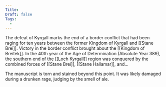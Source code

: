 ```yaml
---
Title: 
Draft: false
Tags:
  - 
---
```

 The defeat of Kyrgall marks the end of a border conflict that had been raging for ten years between the former Kingdom of Kyrgall and [[Stane Brei]]. Victory in the border conflict brought about the [[Kingdom of Breitek]]. In the 40th year of the Age of Determination (Absolute Year 389), the southern end of the [[Loch Kyrgall]] region was conquered by the combined forces of [[Stane Brei]], [[Stane Hallamar]], and...

The manuscript is torn and stained beyond this point. It was likely damaged during a drunken rage, judging by the smell of ale. 